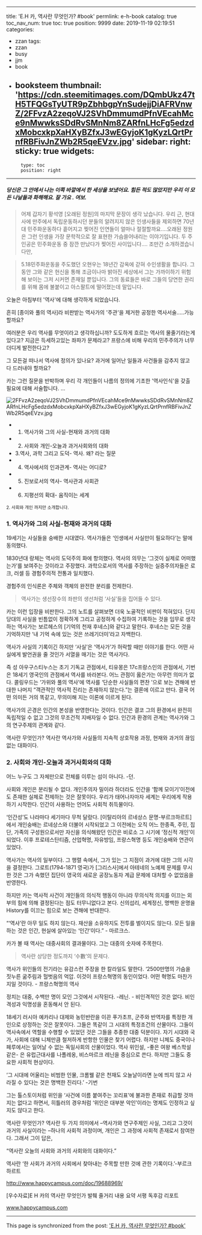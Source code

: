 
---
title: 'E.H 카, 역사란 무엇인가? #book'
permlink: e-h-book
catalog: true
toc_nav_num: true
toc: true
position: 9999
date: 2019-11-19 02:19:51
categories:
- zzan
tags:
- zzan
- busy
- jjm
- book
- booksteem
thumbnail: 'https://cdn.steemitimages.com/DQmbUkz47tH5TFQGsTyUTR9pZbhbgpYnSudejjDiAFRVnwZ/2FFvzA2zeqoVJ2SVhDmmumdPfnVEcahMce9nMwwksSDdRvSMnNm8ZARfnLHcFg5edzdxMobcxkpXaHXyBZfxJ3wEGyjoK1gKyzLQrtPrnfRBFivJnZWb2R5qeEVzv.jpg'
sidebar:
    right:
        sticky: true
widgets:
    -
        type: toc
        position: right
---


##### 당신은 그 안에서 나는 이쪽 바깥에서 한 세상을 보냈어요. 힘든 적도 많았지만 우리 이 모든 나날들과 화해해요. 잘 가요 . 여보.

> 어제 갑자기 황석영 [오래된 정원]의 마지막 문장이 생각 났습니다. 
우리 근, 현대사에 만주에서 독립운동하시던 분들의 알려지지 않은 인생사들을 제외하면  70년대 민주화운동하다 흩어지고 찢어진 인연들이 얼마나 절절할까요....오래된 정원은 그런 인생을 가장 문학적으로 잘 표현한 가슴쓸어내리는 이야기입니다.  두 주인공은 민주화운동 중 잠깐 만났다가 찢어진 사이입니다.... 조만간 소개하겠습니다만, 

> 5.18민주화운동을 주도했던 오현우는 18년간 감옥에 갇혀 수인생활을 합니다.  그동안 그와 같은 헌신을 통해 조금이나마 밝아진 세상에서 그는 가까이하기 위험해 보이는 그저 시커먼 존재일 뿐입니다. 그의 동료들은 바로 그들의 당연한 권리를 위해 몸에 불붙이고 아스팔트에 떨어졌는데 말입니다.
 

오늘은 아침부터 '역사'에 대해 생각하게 되었습니다. 




흔히 [종이와 풀의 역사]라  비판받는 역사가의 '주관'을 제거한 공정한 역사서술.....가능할까요?

여러분은 우리 역사를 무엇이라고 생각하십니까?
도도하게 흐르는 역사의 물줄기라는게 있다고?
지금은 득세하고있는  좌파가 문제라고?
프랑스에 비해 우리의 민주주의가 너무 더디게 발전한다고?

그 모든걸 떠나서 역사에 정의가 있나요?
과거에 일어난 일들과 사건들을 감추지 않고 다 드러내야 할까요?

카는 그런 질문을 반박하며 우리 각 개인들이 나름의 정의에 기초한
'역사인식'을 갖출 필요에 대해 서술합니다. ...
 
![2FFvzA2zeqoVJ2SVhDmmumdPfnVEcahMce9nMwwksSDdRvSMnNm8ZARfnLHcFg5edzdxMobcxkpXaHXyBZfxJ3wEGyjoK1gKyzLQrtPrnfRBFivJnZWb2R5qeEVzv.jpg](https://cdn.steemitimages.com/DQmbUkz47tH5TFQGsTyUTR9pZbhbgpYnSudejjDiAFRVnwZ/2FFvzA2zeqoVJ2SVhDmmumdPfnVEcahMce9nMwwksSDdRvSMnNm8ZARfnLHcFg5edzdxMobcxkpXaHXyBZfxJ3wEGyjoK1gKyzLQrtPrnfRBFivJnZWb2R5qeEVzv.jpg)
 

* 1. 역사가와 그의 사실-현재와 과거의 대화
* 2. 사회와 개인-오늘과 과거사회와의 대화
* 3.역사, 과학 그리고 도덕- 역사. 왜? 라는 질문
* 4. 역사에서의 인과관계- 역사는 어디로?
* 5. 진보로서의 역사- 역사관과 사회관
* 6. 지평선의 확대- 움직이는 세계

<sup> 2. 사회와 개인 까지만 소개합니다. </sup> 

 

### 1. 역사가와 그의 사실-현재와 과거의 대화

 

19세기는 사실들을 숭배한 시대였다. 역사가들은 ‘인생에서 사실만이 필요하다’는 말에 동의했다. 

1830년대 랑체는 역사의 도덕주의 화에 항의했다. 역사의 의무는 ‘그것이 실제로 어떠했는가’를 보여주는 것이라고 주장했다. 과학으로서의 역사를 주장하는 실증주의자들은 로크, 러셀 등 경험주의적 전통과 일치했다. 

경험주의 인식론은 주체와 객체의 완전한 분리를 전제한다. 
> 역사가는 생선장수의 좌판의 생선처럼 ‘사실’들을 집어들 수 있다. 

 

카는 이런 입장을 비판한다. 그의 노트를 살펴보면 더욱 노골적인 비판이 적혀있다. 단지 당대의 사실을 빈틈없이 정확하게 그리고 공정하게 수집하여 기록하는 것을 임무로 생각하는 역사가는 보르헤스의 [기억의 천재 후네스]와 같다고 말한다. 후네스는 모든 것을 기억하지만 ‘내 기억 속에 있는 것은 쓰레기더미’라고 자백한다.

 

역사가 사실의 기록이긴 하지만 ‘사실’은 ‘역사가’가 허락할 때만 이야기를 한다. 어떤 사실에게 발언권을 줄 것인가 서열을 매기는 것은 역사가다.

 즉 성 아우구스티누스는 초기 기독교 관점에서, 티유몽은 17c프랑스인의 관점에서, 기번은 18세기 영국인의 관점에서 역사를 바라본다. 어느 관점이 옳은가는 아무런 의미가 없다. 콜링우드는 ‘가위와 풀의 역사’에 역사를 ‘단순한 사실들의 편찬 ’으로 보는 견해에 반대한 나머지 “객관적인 역사적 진리는 존재하지 않는다.”는 결론에 이르고 만다. 결국 어떤 의미든 거의 똑같고, 무의미해 지는 이론에 이르게 된다.


역사가의 곤경은 인간의 본성을 반영한다는 것이다. 인간은 결코 그의 환경에서 완전히 독립적일 수 없고 그것의 무조건적 지배자일 수 없다. 인간과 환경의 관계는 역사가와 그의 연구주제의 관계와 같다. 

역사란 무엇인가? 역사란 역사가와 사실들의 지속적 상호작용 과정, 현재와 과거의 끊임없는 대화이다. 

 

### 2. 사회와 개인-오늘과 과거사회와의 대화

 

어느 누구도 그 자체만으로 전체를 이루는 섬이 아니다. -던. 

사회와 개인은 분리될 수 없다. 개인주의자 밀이라 하더라도 인간을 ‘함께 모이기’이전에도 존재한 실체로 전제하는 것은 잘못이다. 우리가 태어나자마자 세계는 우리에게 작용하기 시작한다. 인간이 사용하는 언어도 사회적 취득물이다.

 ‘인간성’도 나라마다 세기마다 무척 달랐다. [이탈리아의 르네상스 문명-부르크하르트]에서 개인숭배는 르네상스와 더불어 시작되었고 그 이전에는 오직 어느 한종족, 주민, 집단, 가족의 구성원으로서만 자신을 의식해왔던 인간은 비로소 그 시기에 ‘정신적 개인’이 되었다. 이후 프로테스탄티즘, 산업혁명, 자유방임, 프랑스혁명 등도 개인숭배와 연관이 있었다. 


역사가는 역사의 일부이다. 그 행렬 속에서, 그가 있는 그 지점이 과거에 대한 그의 시각을 결정한다. 그로트(1794-1871 영국)가 [그리스사]에서 아테네의 노예제 문제를 무시한 것은 그가 속했던 집단이 영국의 새로운 공장노동자 계급 문제에 대처할 수 없었음을 반영한다. 

 

하지만 카는 역사적 사건이 개인들의 의식적 행동이 아니라 무의식적 의지를 이끄는 외부의 힘에 의해 결정된다는 점도 터무니없다고 본다. 신의섭리, 세계정신, 명백한 운명을 History를 이끄는 힘으로 보는 견해에 반대한다. 


“‘역사’란 아무 일도 하지 않는다. 재산을 소유하지도 전투를 벌이지도 않는다. 모든 일을 하는 것은 인간, 현실에 살아있는 ‘인간’이다.” - 마르크스.

카가 볼 때 역사는 대중사회의 결과물이다. 그는 대중의 숫자에 주목한다. 


> 역사란 상당한 정도까지 ‘수數’의 문제다. 

역사가 위인들의 전기라는 유감스런 주장을 한 칼라일도 말한다. ‘2500만명의 가슴을 짓누른 굶주림과 헐벗음의 억압. 이것이 프랑스혁명의 동인이었다. 어떤 혁명도 마찬가지일 것이다. - 프랑스혁명의 역사

정치는 대중, 수백만 명이 모인 그것에서 시작된다. -레닌. - 비인격적인 것은 없다. 비인격성과 익명성을 혼동해서 안 된다. 


18세기 러시아 예카리나 대제와 농민반란을 이끈 푸가초프, 군주와 반역자를 특정한 개인으로 상정하는 것은 잘못이다. 그들은 똑같이 그 시대의 특정조건의 산물이다. 그들이 역사속에서 역할을 수행할 수 있었던 것은 그들을 추종한 대중 덕분이다. 자기 시대와 국가, 사회에 대해 니체만큼 철저하게 반항한 인물은 찾기 어렵다. 하지만 니체도 중국이나 페루에서는 일어날 수 없는 독일사회의 산물이었다. 역사 위인설, -좋은 여왕 베스학설 같은- 은 유럽근대사를 나폴레옹, 비스마르크 레닌을 중심으로 쓴다. 하지만 그들도 중요한 사회적 현상이다. 

 

‘그 시대에 어울리는 비범한 인물, 크롬웰 같은 천재도 오늘날이라면 눈에 띄지 않고 사라질 수 있다는 것은 명백한 진리다.’ -기번

 

그는 톨스토이처럼 위인을 ‘사건에 이름 붙여주는 꼬리표’에 불과한 존재로 취급할 것까지는 없다고 하면서, 히틀러의 경우처럼 ‘위인은 대부분 악인’이라는 명제도 인정하고 싶지도 않다고 한다. 

역사란 무엇인가? 역사란 두 가지 의미에서 –역사가와 연구주제인 사실, 그리고 그것이 과거의 사실이라는 –하나의 사회적 과정이며, 개인은 그 과정에 사회적 존재로서 참여한다. 그래서 그이 답은, 


“역사란 오늘의 사회와 과거의 사회와의 대화이다.”

역사란 ‘한 사회가 과거의 사회에서 찾아내는 주목할 만한 것에 관한 기록이다.’-부르크하르트



















http://www.happycampus.com/doc/19688969/







[우수자료]E H 카의 역사란 무엇인가 발췌 줄거리 내용 요약 서평 독후감 리포트



www.happycampus.com

- - -

This page is synchronized from the post: ['E.H 카, 역사란 무엇인가? #book'](https://steemit.com/@raah/e-h-book)
